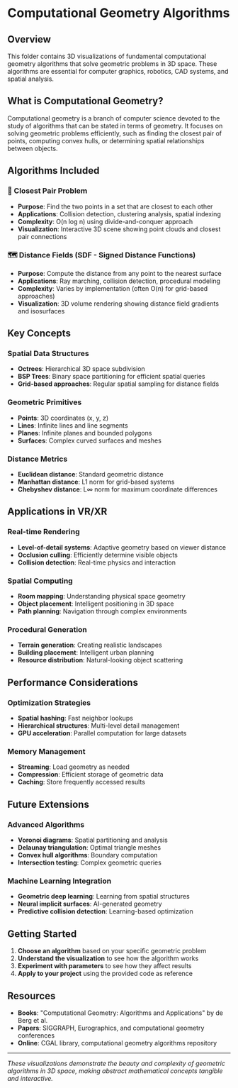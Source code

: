 # Computational Geometry Algorithms

## Overview
This folder contains 3D visualizations of fundamental computational geometry algorithms that solve geometric problems in 3D space. These algorithms are essential for computer graphics, robotics, CAD systems, and spatial analysis.

## What is Computational Geometry?
Computational geometry is a branch of computer science devoted to the study of algorithms that can be stated in terms of geometry. It focuses on solving geometric problems efficiently, such as finding the closest pair of points, computing convex hulls, or determining spatial relationships between objects.

## Algorithms Included

### 🎯 Closest Pair Problem
- **Purpose**: Find the two points in a set that are closest to each other
- **Applications**: Collision detection, clustering analysis, spatial indexing
- **Complexity**: O(n log n) using divide-and-conquer approach
- **Visualization**: Interactive 3D scene showing point clouds and closest pair connections

### 🗺️ Distance Fields (SDF - Signed Distance Functions)
- **Purpose**: Compute the distance from any point to the nearest surface
- **Applications**: Ray marching, collision detection, procedural modeling
- **Complexity**: Varies by implementation (often O(n) for grid-based approaches)
- **Visualization**: 3D volume rendering showing distance field gradients and isosurfaces

## Key Concepts

### Spatial Data Structures
- **Octrees**: Hierarchical 3D space subdivision
- **BSP Trees**: Binary space partitioning for efficient spatial queries
- **Grid-based approaches**: Regular spatial sampling for distance fields

### Geometric Primitives
- **Points**: 3D coordinates (x, y, z)
- **Lines**: Infinite lines and line segments
- **Planes**: Infinite planes and bounded polygons
- **Surfaces**: Complex curved surfaces and meshes

### Distance Metrics
- **Euclidean distance**: Standard geometric distance
- **Manhattan distance**: L1 norm for grid-based systems
- **Chebyshev distance**: L∞ norm for maximum coordinate differences

## Applications in VR/XR

### Real-time Rendering
- **Level-of-detail systems**: Adaptive geometry based on viewer distance
- **Occlusion culling**: Efficiently determine visible objects
- **Collision detection**: Real-time physics and interaction

### Spatial Computing
- **Room mapping**: Understanding physical space geometry
- **Object placement**: Intelligent positioning in 3D space
- **Path planning**: Navigation through complex environments

### Procedural Generation
- **Terrain generation**: Creating realistic landscapes
- **Building placement**: Intelligent urban planning
- **Resource distribution**: Natural-looking object scattering

## Performance Considerations

### Optimization Strategies
- **Spatial hashing**: Fast neighbor lookups
- **Hierarchical structures**: Multi-level detail management
- **GPU acceleration**: Parallel computation for large datasets

### Memory Management
- **Streaming**: Load geometry as needed
- **Compression**: Efficient storage of geometric data
- **Caching**: Store frequently accessed results

## Future Extensions

### Advanced Algorithms
- **Voronoi diagrams**: Spatial partitioning and analysis
- **Delaunay triangulation**: Optimal triangle meshes
- **Convex hull algorithms**: Boundary computation
- **Intersection testing**: Complex geometric queries

### Machine Learning Integration
- **Geometric deep learning**: Learning from spatial structures
- **Neural implicit surfaces**: AI-generated geometry
- **Predictive collision detection**: Learning-based optimization

## Getting Started

1. **Choose an algorithm** based on your specific geometric problem
2. **Understand the visualization** to see how the algorithm works
3. **Experiment with parameters** to see how they affect results
4. **Apply to your project** using the provided code as reference

## Resources

- **Books**: "Computational Geometry: Algorithms and Applications" by de Berg et al.
- **Papers**: SIGGRAPH, Eurographics, and computational geometry conferences
- **Online**: CGAL library, computational geometry algorithms repository

---

*These visualizations demonstrate the beauty and complexity of geometric algorithms in 3D space, making abstract mathematical concepts tangible and interactive.*
